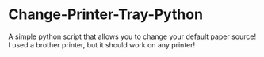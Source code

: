 # Change-Printer-Tray-Python
A simple python script that allows you to change your default paper source! I used a brother printer, but it should work on any printer!
